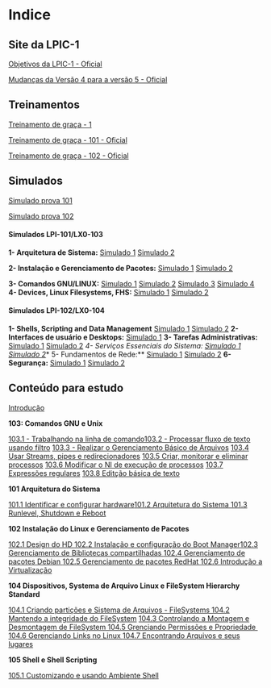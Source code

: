 # Indice

Site da LPIC-1
----------------------------------------------------------------------------------------------------------------------

[Objetivos da LPIC-1 - Oficial](https://www.lpi.org/pt/our-certifications/exam-101-objectives)

[Mudanças da Versão 4 para a versão 5 - Oficial](https://wiki.lpi.org/wiki/LPIC-1_Summary_Version_4.0_To_5.0)

Treinamentos
----------------------------------------------------------------------------------------------------------------------

[Treinamento de graça - 1](https://www.theurbanpenguin.com/lpi-training-from-theurbanpenguin/lpic-1-linux-server-professional/)

[Treinamento de graça - 101 - Oficial](https://learning.lpi.org/en/learning-materials/101-500/)

[Treinamento de graça - 102 - Oficial](https://learning.lpi.org/en/learning-materials/102-500/)

Simulados
----------------------------------------------------------------------------------------------------------------------

[Simulado prova 101](https://www.memrise.com/course/1236058/lpic-1-lpi-101-lx0-103/)

[Simulado prova 102](https://www.memrise.com/course/1435778/lpic-1-lpi-102-lx0-104/)




#### Simulados LPI-101/LX0-103

**1- Arquitetura de Sistema:**
[Simulado 1](https://www.proprofs.com/quiz-school/story.php?title=otmxndiwob3g&fbclid=IwAR32H6SW4-EASUEqtkobwi404yR75QJwrlW290ONa4z2KfFujFwbZUuw-WA)
[Simulado 2](https://www.proprofs.com/quiz-school/story.php?title=lpi-101-arquitetura-de-sistema-2-marcus-vinicius-braga-alcantara&fbclid=IwAR0UMq2d8PH4dIliMVv9YVfpM4IY7VaWnhPIvpE86m1iQd_graWAMDgUEWs)

**2- Instalação e Gerenciamento de Pacotes:**
[Simulado 1](https://www.proprofs.com/quiz-school/story.php?title=lpi-101-instalao-e-gerenciamento-de-pacotes-marcus-vincius-braga-alcntara&fbclid=IwAR11NvLLalajPkK4ns1WrBrvQnaa0Np91fgA1CzcXOgtFYadKYzYrpn3o90)
[Simulado 2](https://www.proprofs.com/quiz-school/story.php?title=lpi-101-instalacao-e-gerenciamento-de-pacotes-2-marcus-vinicius-braga-alcantara&fbclid=IwAR0rHvWtxLpwG8ffIhbA0IMYcLEiDSc1MbwjiqKUQyvQMIxA8mgSJkffChY)

**3- Comandos GNU/LINUX:**
[Simulado 1](https://www.proprofs.com/quiz-school/story.php?title=lpi-101-comandos-gnulinux-marcus-vincius-braga-alcntara_2JR&fbclid=IwAR2fQokWltvR-nXFc29RNIIP61HpViS9TqXi5oIqMzW8uJA9P7TWvg9gtKo)
[Simulado 2](https://www.proprofs.com/quiz-school/story.php?title=lpi-101-comandos-gnulinux-2-marcus-vinicius-braga-alcantara&fbclid=IwAR34rCvtF46YG17CvM_6yKChnMBnSan_oPIx9ZA534yrdVaixvvnRlTusZk)
[Simulado 3](https://www.proprofs.com/quiz-school/story.php?title=lpi-101-comandos-gnulinux-3-marcus-vinicius-braga-alcantara&fbclid=IwAR0YVcHQvscabJZTVvuPCIcz0uHZFBCy_sh3qQ7-2GzzZ9Tz51yc0HiXlXM)
[Simulado 4](https://www.proprofs.com/quiz-school/story.php?title=lpi-101-comandos-gnulinux-4-marcus-vinicius-braga-alcantara&fbclid=IwAR1q1ChSPLJwErgFtEaf1pUvvciz1YjuzngWNj0SLAiN04jrWrM11FEybNE)
**4- Devices, Linux Filesystems, FHS:**
[Simulado 1](https://www.proprofs.com/quiz-school/story.php?title=lpi-101-devices-linux-filesystems-fhs-marcus-vincius-braga-alcntara&fbclid=IwAR2CXfdHQv0dsZGJ36yt7wPDmRAADav_6QZJgrGtxz_HVEb80hxbBBJICi8)
[Simulado 2](https://www.proprofs.com/quiz-school/story.php?title=lpi-101-devices-linux-filesystems-fhs-2-marcus-vinicius-braga-alcantara&fbclid=IwAR0YVcHQvscabJZTVvuPCIcz0uHZFBCy_sh3qQ7-2GzzZ9Tz51yc0HiXlXM)



#### Simulados LPI-102/LX0-104
**1- Shells, Scripting and Data Management**
[Simulado 1](https://www.proprofs.com/quiz-school/story.php?title=lpi-102-shells-scripting-and-data-management&fbclid=IwAR0JbQ4ouwUrQ564VamXzksEPmoDh76lIS3udYiEaF1ydt60EoCc-Uk5tfI)
[Simulado 2](https://www.proprofs.com/quiz-school/story.php?title=lpi-102-shells-scripting-and-data-management-2-marcus-vinicius-braga-alcantara&fbclid=IwAR11NvLLalajPkK4ns1WrBrvQnaa0Np91fgA1CzcXOgtFYadKYzYrpn3o90)
**2- Interfaces de usuário e Desktops:**
[Simulado 1](www.proprofs.com/quiz-school/story.php?title=102-interfaces-de-usurio-e-desktops&fbclid=IwAR3bO7v3SpA_pJ5NDuy9X7FOq4D_o-2pOIoP9xdYZvB2wpz3sSfsC2ISoRM)
**3- Tarefas Administrativas:**
[Simulado 1](https://www.proprofs.com/quiz-school/story.php?title=lpi-102-tarefas-administrativas&fbclid=IwAR10uXLgqSaDInq1muetUAxgnLTLCvknzNwD614svKG7gZOOqi-oJW5bQxo)
[Simulado 2](https://www.proprofs.com/quiz-school/story.php?title=lpi-102-tarefas-administrativas-2-marcus-vincius-braga-alcntara&fbclid=IwAR37xihtJ4ey_u2tA4n4pddPAuFIiBp_ESaopcF8q8GNCFipeVdwGD64frI)
**4- Serviços Essenciais do Sistema:*
[Simulado 1](https://www.proprofs.com/quiz-school/story.php?title=lpi-102-servios-essenciais-do-sistema&fbclid=IwAR1Rpm3w_ZejSL4BiyKCx5DNbBGj8fY-vh8liJ2wwGRPktaa3nsT8Yj6JWw)
[Simulado 2](https://www.proprofs.com/quiz-school/story.php?title=mtkxmjq0nw52od&fbclid=IwAR2WV3s9pruwPaW5dVbysvoSDpeZ06nomKTpb81FzESQeJLYRqQL7hLmr2g)**
5- Fundamentos de Rede:**
[Simulado 1](https://www.proprofs.com/quiz-school/story.php?title=lpi-102-fundamentos-de-rede&fbclid=IwAR0rHvWtxLpwG8ffIhbA0IMYcLEiDSc1MbwjiqKUQyvQMIxA8mgSJkffChY)
[Simulado 2](https://www.proprofs.com/quiz-school/story.php?title=untitled-quizlpi-102-fundamentos-de-rede-2-marcus-vincius-braga-alcntara&fbclid=IwAR0JbQ4ouwUrQ564VamXzksEPmoDh76lIS3udYiEaF1ydt60EoCc-Uk5tfI)
**6- Segurança:**
[Simulado 1](https://www.proprofs.com/quiz-school/story.php?title=lpi-102-segurana&fbclid=IwAR1xeRdlHBBucKE3zLNOiVMlj17_2-4VHBmGVi5UKN7yDghdq7AXGcKwAMU)
[Simulado 2](https://www.proprofs.com/quiz-school/story.php?title=lpi-102-segurana-2-marcus-vincius-braga-alcntara&fbclid=IwAR3Z8lOQkuOjyS7jQ4sBzqPVV93SrRg6f0-2OfJRT5bQGxrfKGj3d3GyfZw)



Conteúdo para estudo
----------------------------------------------------------------------------------------------------------------------

[Introdução](intro.md)

**103: Comandos GNU e Unix**

[103.1 - Trabalhando na linha de comando](103.1/1031.md)
​[103.2 - Processar fluxo de texto usando filtro](103.2/1032.md)
​[103.3 - Realizar o Gerenciamento Básico de Arquivos](103.3/1033.md)
​[103.4 Usar Streams, pipes e redirecionadores](103.4/1034.md)
​[103.5 Criar, monitorar e eliminar processos](103.5/1035.md)
​[103.6 Modificar o NI de execução de processos](103.6/1036.md)
​[103.7 Expressões regulares](103.7/1037.md)
​[103.8 Editção básica de texto](103.8/1038.md)

**101 Arquitetura do Sistema**

[101.1 Identificar e configurar hardware ](101.1/1011.md)
​[101.2 Arquitetura do Sistema ](101.2/1012.md)
​[101.3 Runlevel, Shutdown e Reboot ](101.3/1013.md)

**102 Instalação do Linux e Gerenciamento de Pacotes**

[102.1 Design do HD ](102.1/1021.md)
​[102.2 Instalação e configuração do Boot Manager ](102.2/1022.md)
​[102.3 Gerenciamento de Bibliotecas compartilhadas ](102.3/1023.md)
​[102.4 Gerenciamento de pacotes Debian ](102.4/1024.md)
​[102.5 Gerenciamento de pacotes RedHat ](102.5/1025.md)
​[102.6 Introdução a Virtualização ](102.6/1026.md)

**104 Dispositivos, Systema de Arquivo Linux e FileSystem Hierarchy Standard**

[104.1 Criando partições e Sistema de Arquivos - FileSystems ](104.1/1041.md)
​[104.2 Mantendo a integridade do FileSystem](104.2/1042.md)
​[104.3 Controlando a Montagem e Desmontagem de FileSystem ](104.3/1043.md)
​[104.5 Grenciando Permissões e Propriedade ](104.5/1045.md)
​[104.6 Gerenciando Links no Linux ](104.6/1046.md)
​[104.7 Encontrando Arquivos e seus lugares ](104.7/1047.md)

**105 Shell e Shell Scripting**

[105.1 Customizando e usando Ambiente Shell ](105.1/1051.md)
